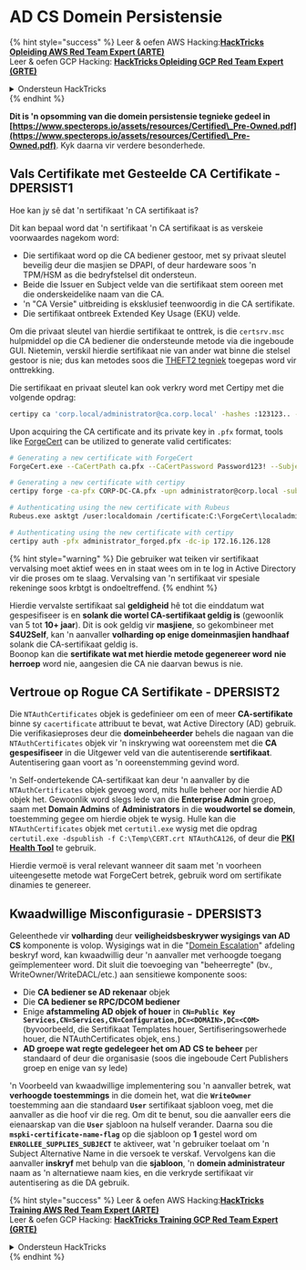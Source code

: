 # AD CS Domein Persistensie

{% hint style="success" %}
Leer & oefen AWS Hacking:<img src="/.gitbook/assets/arte.png" alt="" data-size="line">[**HackTricks Opleiding AWS Red Team Expert (ARTE)**](https://training.hacktricks.xyz/courses/arte)<img src="/.gitbook/assets/arte.png" alt="" data-size="line">\
Leer & oefen GCP Hacking: <img src="/.gitbook/assets/grte.png" alt="" data-size="line">[**HackTricks Opleiding GCP Red Team Expert (GRTE)**<img src="/.gitbook/assets/grte.png" alt="" data-size="line">](https://training.hacktricks.xyz/courses/grte)

<details>

<summary>Ondersteun HackTricks</summary>

* Kyk na die [**subskripsie planne**](https://github.com/sponsors/carlospolop)!
* **Sluit aan by die** 💬 [**Discord groep**](https://discord.gg/hRep4RUj7f) of die [**telegram groep**](https://t.me/peass) of **volg** ons op **Twitter** 🐦 [**@hacktricks\_live**](https://twitter.com/hacktricks\_live)**.**
* **Deel hacking truuks deur PRs in te dien na die** [**HackTricks**](https://github.com/carlospolop/hacktricks) en [**HackTricks Cloud**](https://github.com/carlospolop/hacktricks-cloud) github repos.

</details>
{% endhint %}

**Dit is 'n opsomming van die domein persistensie tegnieke gedeel in [https://www.specterops.io/assets/resources/Certified\_Pre-Owned.pdf](https://www.specterops.io/assets/resources/Certified\_Pre-Owned.pdf)**. Kyk daarna vir verdere besonderhede.

## Vals Certifikate met Gesteelde CA Certifikate - DPERSIST1

Hoe kan jy sê dat 'n sertifikaat 'n CA sertifikaat is?

Dit kan bepaal word dat 'n sertifikaat 'n CA sertifikaat is as verskeie voorwaardes nagekom word:

- Die sertifikaat word op die CA bediener gestoor, met sy privaat sleutel beveilig deur die masjien se DPAPI, of deur hardeware soos 'n TPM/HSM as die bedryfstelsel dit ondersteun.
- Beide die Issuer en Subject velde van die sertifikaat stem ooreen met die onderskeidelike naam van die CA.
- 'n "CA Versie" uitbreiding is eksklusief teenwoordig in die CA sertifikate.
- Die sertifikaat ontbreek Extended Key Usage (EKU) velde.

Om die privaat sleutel van hierdie sertifikaat te onttrek, is die `certsrv.msc` hulpmiddel op die CA bediener die ondersteunde metode via die ingeboude GUI. Nietemin, verskil hierdie sertifikaat nie van ander wat binne die stelsel gestoor is nie; dus kan metodes soos die [THEFT2 tegniek](certificate-theft.md#user-certificate-theft-via-dpapi-theft2) toegepas word vir onttrekking.

Die sertifikaat en privaat sleutel kan ook verkry word met Certipy met die volgende opdrag:
```bash
certipy ca 'corp.local/administrator@ca.corp.local' -hashes :123123.. -backup
```
Upon acquiring the CA certificate and its private key in `.pfx` format, tools like [ForgeCert](https://github.com/GhostPack/ForgeCert) can be utilized to generate valid certificates:
```bash
# Generating a new certificate with ForgeCert
ForgeCert.exe --CaCertPath ca.pfx --CaCertPassword Password123! --Subject "CN=User" --SubjectAltName localadmin@theshire.local --NewCertPath localadmin.pfx --NewCertPassword Password123!

# Generating a new certificate with certipy
certipy forge -ca-pfx CORP-DC-CA.pfx -upn administrator@corp.local -subject 'CN=Administrator,CN=Users,DC=CORP,DC=LOCAL'

# Authenticating using the new certificate with Rubeus
Rubeus.exe asktgt /user:localdomain /certificate:C:\ForgeCert\localadmin.pfx /password:Password123!

# Authenticating using the new certificate with certipy
certipy auth -pfx administrator_forged.pfx -dc-ip 172.16.126.128
```
{% hint style="warning" %}
Die gebruiker wat teiken vir sertifikaat vervalsing moet aktief wees en in staat wees om in te log in Active Directory vir die proses om te slaag. Vervalsing van 'n sertifikaat vir spesiale rekeninge soos krbtgt is ondoeltreffend.
{% endhint %}

Hierdie vervalste sertifikaat sal **geldigheid** hê tot die einddatum wat gespesifiseer is en **solank die wortel CA-sertifikaat geldig is** (gewoonlik van 5 tot **10+ jaar**). Dit is ook geldig vir **masjiene**, so gekombineer met **S4U2Self**, kan 'n aanvaller **volharding op enige domeinmasjien handhaaf** solank die CA-sertifikaat geldig is.\
Boonop kan die **sertifikate wat met hierdie metode gegenereer word** **nie herroep** word nie, aangesien die CA nie daarvan bewus is nie.

## Vertroue op Rogue CA Sertifikate - DPERSIST2

Die `NTAuthCertificates` objek is gedefinieer om een of meer **CA-sertifikate** binne sy `cacertificate` attribuut te bevat, wat Active Directory (AD) gebruik. Die verifikasieproses deur die **domeinbeheerder** behels die nagaan van die `NTAuthCertificates` objek vir 'n inskrywing wat ooreenstem met die **CA gespesifiseer** in die Uitgewer veld van die autentiserende **sertifikaat**. Autentisering gaan voort as 'n ooreenstemming gevind word.

'n Self-ondertekende CA-sertifikaat kan deur 'n aanvaller by die `NTAuthCertificates` objek gevoeg word, mits hulle beheer oor hierdie AD objek het. Gewoonlik word slegs lede van die **Enterprise Admin** groep, saam met **Domain Admins** of **Administrators** in die **woudwortel se domein**, toestemming gegee om hierdie objek te wysig. Hulle kan die `NTAuthCertificates` objek met `certutil.exe` wysig met die opdrag `certutil.exe -dspublish -f C:\Temp\CERT.crt NTAuthCA126`, of deur die [**PKI Health Tool**](https://docs.microsoft.com/en-us/troubleshoot/windows-server/windows-security/import-third-party-ca-to-enterprise-ntauth-store#method-1---import-a-certificate-by-using-the-pki-health-tool) te gebruik.

Hierdie vermoë is veral relevant wanneer dit saam met 'n voorheen uiteengesette metode wat ForgeCert betrek, gebruik word om sertifikate dinamies te genereer.

## Kwaadwillige Misconfigurasie - DPERSIST3

Geleenthede vir **volharding** deur **veiligheidsbeskrywer wysigings van AD CS** komponente is volop. Wysigings wat in die "[Domein Escalation](domain-escalation.md)" afdeling beskryf word, kan kwaadwillig deur 'n aanvaller met verhoogde toegang geïmplementeer word. Dit sluit die toevoeging van "beheerregte" (bv., WriteOwner/WriteDACL/etc.) aan sensitiewe komponente soos:

- Die **CA bediener se AD rekenaar** objek
- Die **CA bediener se RPC/DCOM bediener**
- Enige **afstammeling AD objek of houer** in **`CN=Public Key Services,CN=Services,CN=Configuration,DC=<DOMAIN>,DC=<COM>`** (byvoorbeeld, die Sertifikaat Templates houer, Sertifiseringsowerhede houer, die NTAuthCertificates objek, ens.)
- **AD groepe wat regte gedelegeer het om AD CS te beheer** per standaard of deur die organisasie (soos die ingeboude Cert Publishers groep en enige van sy lede)

'n Voorbeeld van kwaadwillige implementering sou 'n aanvaller betrek, wat **verhoogde toestemmings** in die domein het, wat die **`WriteOwner`** toestemming aan die standaard **`User`** sertifikaat sjabloon voeg, met die aanvaller as die hoof vir die reg. Om dit te benut, sou die aanvaller eers die eienaarskap van die **`User`** sjabloon na hulself verander. Daarna sou die **`mspki-certificate-name-flag`** op die sjabloon op **1** gestel word om **`ENROLLEE_SUPPLIES_SUBJECT`** te aktiveer, wat 'n gebruiker toelaat om 'n Subject Alternative Name in die versoek te verskaf. Vervolgens kan die aanvaller **inskryf** met behulp van die **sjabloon**, 'n **domein administrateur** naam as 'n alternatiewe naam kies, en die verkryde sertifikaat vir autentisering as die DA gebruik.

{% hint style="success" %}
Leer & oefen AWS Hacking:<img src="/.gitbook/assets/arte.png" alt="" data-size="line">[**HackTricks Training AWS Red Team Expert (ARTE)**](https://training.hacktricks.xyz/courses/arte)<img src="/.gitbook/assets/arte.png" alt="" data-size="line">\
Leer & oefen GCP Hacking: <img src="/.gitbook/assets/grte.png" alt="" data-size="line">[**HackTricks Training GCP Red Team Expert (GRTE)**<img src="/.gitbook/assets/grte.png" alt="" data-size="line">](https://training.hacktricks.xyz/courses/grte)

<details>

<summary>Ondersteun HackTricks</summary>

* Kyk na die [**subskripsie planne**](https://github.com/sponsors/carlospolop)!
* **Sluit aan by die** 💬 [**Discord groep**](https://discord.gg/hRep4RUj7f) of die [**telegram groep**](https://t.me/peass) of **volg** ons op **Twitter** 🐦 [**@hacktricks\_live**](https://twitter.com/hacktricks\_live)**.**
* **Deel hacking truuks deur PR's in te dien na die** [**HackTricks**](https://github.com/carlospolop/hacktricks) en [**HackTricks Cloud**](https://github.com/carlospolop/hacktricks-cloud) github repos.

</details>
{% endhint %}
